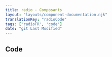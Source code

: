 ```yaml
---
title: radio - Composants
layout: "layouts/component-documentation.njk"
translationKey: "radioCode"
tags: ['radioFR', 'code']
date: "git Last Modified"
---
```


## Code